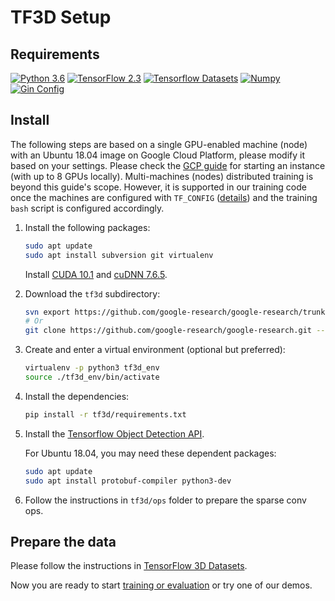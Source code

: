 # TF3D Setup

## Requirements

[![Python 3.6](https://img.shields.io/badge/Python-3.6-3776AB?logo=python)](https://www.python.org/downloads/release/python-360/)
[![TensorFlow 2.3](https://img.shields.io/badge/TensorFlow-2.3-FF6F00?logo=tensorflow)](https://github.com/tensorflow/tensorflow/releases/tag/v2.3.0)
[![Tensorflow Datasets](https://img.shields.io/badge/TensorFlow%20Datasets-4.1.0-FF6F00?logo=tensorflow)](https://github.com/tensorflow/datasets)
[![Numpy](https://img.shields.io/badge/Numpy-1.18.5-000000?&logo=numpy)](https://numpy.org)
[![Gin Config](https://img.shields.io/badge/Gin%20Config-0.4.0-000000?&logo=random)](https://github.com/google/gin-config)

## Install

The following steps are based on a single GPU-enabled machine (node) with an Ubuntu 18.04 image on Google Cloud Platform, please
modify it based on your settings. Please check the [GCP guide](https://cloud.google.com/ai-platform/training/docs/using-gpus) for starting an instance (with up to 8 GPUs locally). Multi-machines (nodes) distributed training is beyond this guide's scope. However, it is supported in our training code once the machines are configured with `TF_CONFIG` ([details](https://cloud.google.com/ai-platform/training/docs/distributed-training-details)) and the training `bash` script is configured accordingly.

1.  Install the following packages:

    ```bash
    sudo apt update
    sudo apt install subversion git virtualenv
    ```

    Install
    [CUDA 10.1](https://cloud.google.com/compute/docs/gpus/install-drivers-gpu)
    and [cuDNN 7.6.5](https://developer.nvidia.com/rdp/cudnn-archive).

1.  Download the `tf3d` subdirectory:

    ```bash
    svn export https://github.com/google-research/google-research/trunk/tf3d
    # Or
    git clone https://github.com/google-research/google-research.git --depth=1
    ```

1.  Create and enter a virtual environment (optional but preferred):

    ```bash
    virtualenv -p python3 tf3d_env
    source ./tf3d_env/bin/activate
    ```

1.  Install the dependencies:

    ```bash
    pip install -r tf3d/requirements.txt
    ```

1.  Install the
    <a href='https://github.com/tensorflow/models/tree/master/research/object_detection#tensorflow-2x'>Tensorflow
    Object Detection API</a>.

    For Ubuntu 18.04, you may need these dependent packages:

    ```bash
    sudo apt update
    sudo apt install protobuf-compiler python3-dev
    ```

1.  Follow the instructions in `tf3d/ops` folder to prepare the sparse conv ops.


## Prepare the data

Please follow the instructions in [TensorFlow 3D Datasets](tf3d_datasets.md).

Now you are ready to start [training or evaluation](usage.md) or try one of our demos.

